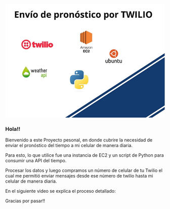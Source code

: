 ![](https://github.com/miltonsito/Proyecto-Env-o-del-Clima/blob/main/imagen_portada.jpg)
### Hola!!

Bienvenido a este Proyecto pesonal, en donde cubrire la necesidad de enviar el pronóstico del tiempo a mi celular de manera diaria.

Para esto, lo que utilice fue una instancia de EC2 y un script de Python para consumir una API del tiempo.

Procesar los datos y luego compramos un número de celular de tu Twilio el cual me permitió enviar mensajes desde ese número de twilio hasta mi celular de manera diaria.

En el siguiente video se explica el proceso detallado:


Gracias por pasar!!




